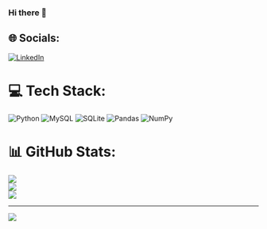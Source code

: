 ### Hi there 👋


## 🌐 Socials:
[![LinkedIn](https://img.shields.io/badge/LinkedIn-%230077B5.svg?logo=linkedin&logoColor=white)](https://linkedin.com/in/https://www.linkedin.com/in/ankit-pawar-a16023186/) 

# 💻 Tech Stack:
![Python](https://img.shields.io/badge/python-3670A0?style=for-the-badge&logo=python&logoColor=ffdd54) ![MySQL](https://img.shields.io/badge/mysql-%2300f.svg?style=for-the-badge&logo=mysql&logoColor=white) ![SQLite](https://img.shields.io/badge/sqlite-%2307405e.svg?style=for-the-badge&logo=sqlite&logoColor=white) ![Pandas](https://img.shields.io/badge/pandas-%23150458.svg?style=for-the-badge&logo=pandas&logoColor=white) ![NumPy](https://img.shields.io/badge/numpy-%23013243.svg?style=for-the-badge&logo=numpy&logoColor=white)
# 📊 GitHub Stats:
![](https://github-readme-stats.vercel.app/api?username=1nkit&theme=default&hide_border=false&include_all_commits=true&count_private=true)<br/>
![](https://github-readme-streak-stats.herokuapp.com/?user=1nkit&theme=default&hide_border=false)<br/>
![](https://github-readme-stats.vercel.app/api/top-langs/?username=1nkit&theme=default&hide_border=false&include_all_commits=true&count_private=true&layout=compact)

---
[![](https://visitcount.itsvg.in/api?id=1nkit&icon=0&color=0)](https://visitcount.itsvg.in)

<!-- Proudly created with GPRM ( https://gprm.itsvg.in ) -->
